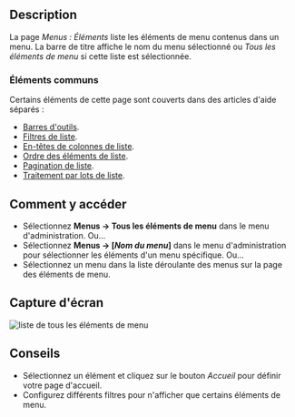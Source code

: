 <!-- Filename: Help4.x:Menus:_Items / Display title: Menus: Tous les liens -->

## Description

La page *Menus : Éléments* liste les éléments de menu contenus dans un menu. La barre de titre affiche le nom du menu sélectionné ou *Tous les éléments de menu* si cette liste est sélectionnée.

### Éléments communs

Certains éléments de cette page sont couverts dans des articles d'aide séparés :

* [Barres d'outils](jdocmanual?article=help/common-elements/toolbars).
* [Filtres de liste](jdocmanual?article=help/common-elements/list-filters).
* [En-têtes de colonnes de liste](jdocmanual?article=help/common-elements/list-column-headers).
* [Ordre des éléments de liste](jdocmanual?article=help/common-elements/list-ordering).
* [Pagination de liste](jdocmanual?article=help/common-elements/list-pagination).
* [Traitement par lots de liste](jdocmanual?article=help/common-elements/list-batch-process).

## Comment y accéder

- Sélectionnez **Menus → Tous les éléments de menu** dans le menu d'administration. Ou...
- Sélectionnez **Menus → \[*Nom du menu*\]** dans le menu d'administration pour sélectionner les éléments d'un menu spécifique. Ou...
- Sélectionnez un menu dans la liste déroulante des menus sur la page des éléments de menu.

## Capture d'écran

![liste de tous les éléments de menu](../../../fr/images/menus/menus-all-menu-items-list.png)

## Conseils

- Sélectionnez un élément et cliquez sur le bouton *Accueil* pour définir votre page d'accueil.
- Configurez différents filtres pour n'afficher que certains éléments de menu.